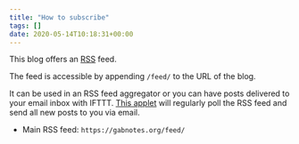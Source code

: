 ```yaml
---
title: "How to subscribe"
tags: []
date: 2020-05-14T10:18:31+00:00
---
```

This blog offers an [RSS](https://en.wikipedia.org/wiki/RSS) feed.

The feed is accessible by appending `/feed/` to the URL of the blog.

It can be used in an RSS feed aggregator or you can have posts delivered to your email inbox with IFTTT. [This applet](https://ifttt.com/applets/147561p-rss-feed-to-email) will regularly poll the RSS feed and send all new posts to you via email.

* Main RSS feed: `https://gabnotes.org/feed/`
